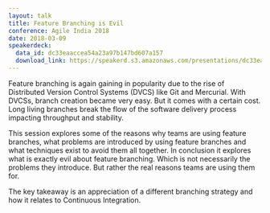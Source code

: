 ```yaml
---
layout: talk
title: Feature Branching is Evil
conference: Agile India 2018
date: 2018-03-09
speakerdeck:
  data_id: dc33eaaccea54a23a97b147bd607a157
  download_link: https://speakerd.s3.amazonaws.com/presentations/dc33eaaccea54a23a97b147bd607a157/Agile_India_2018_-_Feature_Branching_is_Evil.pdf
---
```

Feature branching is again gaining in popularity due to the rise of Distributed Version Control Systems (DVCS) like Git and Mercurial. With DVCSs, branch creation became very easy. But it comes with a certain cost. Long living branches break the flow of the software delivery process impacting throughput and stability.

This session explores some of the reasons why teams are using feature branches, what problems are introduced by using feature branches and what techniques exist to avoid them all together. In conclusion it explores what is exactly evil about feature branching. Which is not necessarily the problems they introduce. But rather the real reasons teams are using them for.

The key takeaway is an appreciation of a different branching strategy and how it relates to Continuous Integration.

